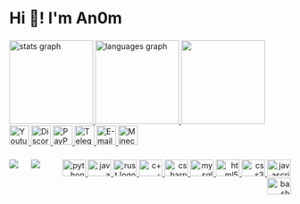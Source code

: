 <h1 align="left">Hi 👋! I'm An0m</h2>

###

<div align="left">
    <a href="#">
        <img src="https://github-readme-stats.vercel.app/api?hide_title=false&hide_rank=true&show_icons=true&include_all_commits=true&count_private=true&disable_animations=true&theme=dracula&locale=en&hide_border=true&username=An0m" height="150" alt="stats graph"/>
        <img src="https://github-readme-stats.vercel.app/api/top-langs?locale=en&hide_title=false&langs_count=5&theme=dracula&hide_border=true&username=An0m" height="150" alt="languages graph"/>
        <img src="https://github-readme-streak-stats.herokuapp.com/?user=An0m&show_icons=true&locale=en&layout=compact&theme=dracula&line_height=0&hide_border=true&hide_total_contributions=true&hide_longest_streak=true&card_width=150" height="150">
    </a>
    <div>
        <a href="https://an0m.dev/youtube" target="_blank">
            <img src="https://img.shields.io/static/v1?message=Youtube&logo=youtube&label=&color=FF0000&logoColor=white&labelColor=&style=for-the-badge" height="35" alt="Youtube logo"/>
        </a>
        <a href="https://an0m.dev/discord" target="_blank">
            <img src="https://img.shields.io/static/v1?message=Discord&logo=discord&label=&color=5865F2&logoColor=white&labelColor=&style=for-the-badge" height="35" alt="Discord logo"/>
        </a>
        <a href="https://an0m.dev/paypal" target="_blank">
            <img src="https://img.shields.io/static/v1?message=PayPal&logo=paypal&label=&color=00457C&logoColor=white&labelColor=&style=for-the-badge" height="35" alt="PayPal logo"/>
        </a>
        <a href="https://an0m.dev/telegram" target="_blank">
            <img src="https://img.shields.io/static/v1?message=Telegram&logo=telegram&label=&color=2CA5E0&logoColor=white&labelColor=&style=for-the-badge" height="35" alt="Telegram logo"/>
        </a>
        <a href="https://an0m.dev/mail" target="_blank">
            <img src="https://img.shields.io/static/v1?message=Mail&logo=microsoft-outlook&label=&color=0078D4&logoColor=white&labelColor=&style=for-the-badge" height="35" alt="E-mail me"/>
        </a>
        <a href="https://an0m.dev/namemc" target="_blank">
            <img src="https://img.shields.io/static/v1?message=namemc&logo=data:image/png;base64,iVBORw0KGgoAAAANSUhEUgAAAIAAAACAAQAAAADrRVxmAAAAAXNSR0IArs4c6QAAAARnQU1BAACxjwv8YQUAAAAkSURBVHjaY2AYBYMV/IeCUQGYACo9KjAqMCowKkCswCgYfAAABz5+kC8GkEAAAAAASUVORK5CYII=&label=&color=black&logoColor=white&labelColor=&style=for-the-badge" height="35" alt="Minecraft logo"/>
        </a>
    </div>
</div>

###

<a href="https://an0m.dev/gists">
    <img align="left" style="padding-right: 20px" src="https://visitor-badge.laobi.icu/badge?page_id=An0m.An0m&"/>
    <img align="left" src="https://img.shields.io/static/v1?message=Gists&logo=github&label=&color=595959&logoColor=white&labelColor=&style=default"/>
</a>

<div align="right">
    <a href="#">
        <img src="https://cdn.jsdelivr.net/gh/devicons/devicon/icons/python/python-original.svg" height="30" width="42" alt="python logo"/>
        <img src="https://cdn.jsdelivr.net/gh/devicons/devicon/icons/java/java-original.svg" height="30" width="42" alt="java logo"/>
        <img src="https://cdn.jsdelivr.net/gh/devicons/devicon/icons/rust/rust-plain.svg" height="30" width="42" alt="rust logo"/>
        <img src="https://upload.wikimedia.org/wikipedia/commons/1/18/ISO_C%2B%2B_Logo.svg" height="30" width="42" alt="c++ logo"/>
        <img src="https://cdn.jsdelivr.net/gh/devicons/devicon/icons/csharp/csharp-original.svg" height="30" width="42" alt="csharp logo"/>
        <img src="https://cdn.jsdelivr.net/gh/devicons/devicon/icons/mysql/mysql-original.svg" height="30" width="42" alt="mysql logo"/>
        <img src="https://cdn.jsdelivr.net/gh/devicons/devicon/icons/html5/html5-original.svg" height="30" width="42" alt="html5 logo"/>
        <img src="https://cdn.jsdelivr.net/gh/devicons/devicon/icons/css3/css3-original.svg" height="30" width="42" alt="css3 logo"/>
        <img src="https://cdn.jsdelivr.net/gh/devicons/devicon/icons/javascript/javascript-original.svg" height="30" width="42" alt="javascript logo"/>
        <img src="https://cdn.jsdelivr.net/gh/devicons/devicon/icons/bash/bash-original.svg" height="30" width="42" alt="bash logo"/>
    </a>
</div>
